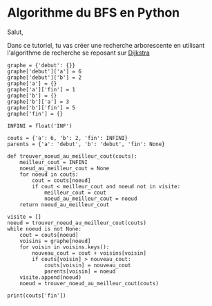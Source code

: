 # Algorithme du BFS en Python

Salut, 

Dans ce tutoriel, tu vas créer une recherche arborescente en utilisant l'algorithme de recherche se reposant sur [Dijkstra](https://fr.wikipedia.org/wiki/Algorithme_de_Dijkstra)

```
graphe = {'debut': {}}
graphe['debut']['a'] = 6
graphe['debut']['b'] = 2
graphe['a'] = {}
graphe['a']['fin'] = 1
graphe['b'] = {}
graphe['b']['a'] = 3
graphe['b']['fin'] = 5
graphe['fin'] = {}

INFINI = float('INF')

couts = {'a': 6, 'b': 2, 'fin': INFINI}
parents = {'a': 'debut', 'b': 'debut', 'fin': None}

def trouver_noeud_au_meilleur_cout(couts):
    meilleur_cout = INFINI
    noeud_au_meilleur_cout = None
    for noeud in couts:
        cout = couts[noeud]
        if cout < meilleur_cout and noeud not in visite:
            meilleur_cout = cout
            noeud_au_meilleur_cout = noeud
    return noeud_au_meilleur_cout

visite = []
noeud = trouver_noeud_au_meilleur_cout(couts)
while noeud is not None:
    cout = couts[noeud]
    voisins = graphe[noeud]
    for voisin in voisins.keys():
        nouveau_cout = cout + voisins[voisin]
        if couts[voisin] > nouveau_cout:
            couts[voisin] = nouveau_cout
            parents[voisin] = noeud
    visite.append(noeud)
    noeud = trouver_noeud_au_meilleur_cout(couts)

print(couts['fin']) 
```
